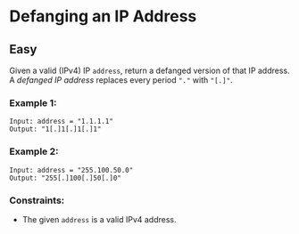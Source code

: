 # Defanging an IP Address
## Easy

Given a valid (IPv4) IP `address`, return a defanged version of that IP address.\
A *defanged IP address* replaces every period `"."` with `"[.]"`.

### Example 1:
```
Input: address = "1.1.1.1"
Output: "1[.]1[.]1[.]1"
```

### Example 2:
```
Input: address = "255.100.50.0"
Output: "255[.]100[.]50[.]0"
```

### Constraints:
- The given `address` is a valid IPv4 address.

